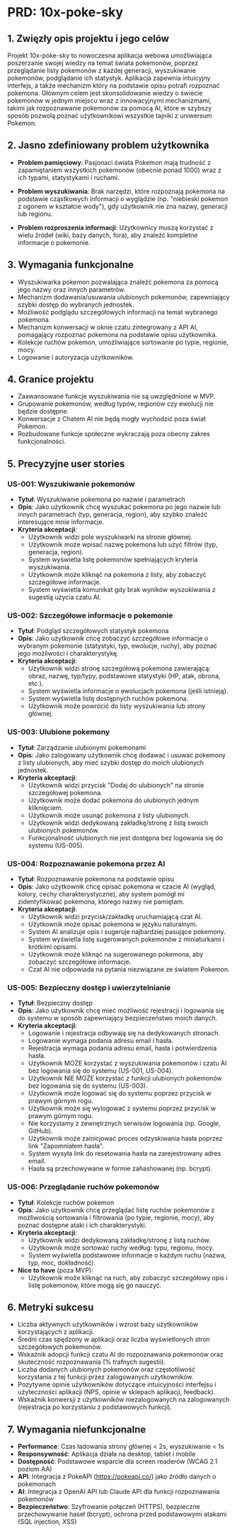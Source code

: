 # PRD: 10x-poke-sky

## 1. Zwięzły opis projektu i jego celów

Projekt 10x-poke-sky to nowoczesna aplikacja webowa umożliwiająca poszerzanie swojej wiedzy na temat świata pokemonów, poprzez przeglądanie listy pokemonów z każdej generacji, wyszukiwanie pokemonów, podglądanie ich statystyk. Aplikacja zapewnia intuicyjny interfejs, a także mechanizm który na podstawie opisu potrafi rozpoznać pokemona. Głównym celem jest skonsolidowanie wiedzy o świecie pokemonów w jednym miejscu wraz z innowacyjnymi mechanizmami, takimi jak rozpoznawanie pokemonów za pomocą AI, które w szybszy sposób pozwolą poznać użytkownikowi wszystkie tajniki z uniwersum Pokemon.

## 2. Jasno zdefiniowany problem użytkownika

- **Problem pamięciowy**: Pasjonaci świata Pokemon mają trudność z zapamiętaniem wszystkich pokemonów (obecnie ponad 1000) wraz z ich typami, statystykami i ruchami.

- **Problem wyszukiwania**: Brak narzędzi, które rozpoznają pokemona na podstawie cząstkowych informacji o wyglądzie (np. "niebieski pokemon z ogonem w kształcie wody"), gdy użytkownik nie zna nazwy, generacji lub regionu.

- **Problem rozproszenia informacji**: Użytkownicy muszą korzystać z wielu źródeł (wiki, bazy danych, fora), aby znaleźć kompletne informacje o pokemonie.

## 3. Wymagania funkcjonalne

- Wyszukiwarka pokemon pozwalająca znaleźć pokemona za pomocą jego nazwy oraz innych parametrów.
- Mechanizm dodawania/usuwania ulubionych pokemonów, zapewniający szybki dostęp do wybranych jednostek.
- Możliwość podglądu szczegółowych informacji na temat wybranego pokemona.
- Mechanizm konwersacji w oknie czatu zintegrowany z API AI, pomagający rozpoznać pokemona na podstawie opisu użytkownika.
- Kolekcje ruchów pokemon, umożliwiające sortowanie po typie, regionie, mocy.
- Logowanie i autoryzacja użytkowników.

## 4. Granice projektu

- Zaawansowane funkcje wyszukiwania nie są uwzględnione w MVP.
- Grupowanie pokemonów, według typów, regionów czy ewolucji nie będzie dostępne.
- Konwersacje z Chatem AI nie będą mogły wychodzić poza świat Pokemon.
- Rozbudowane funkcje społeczne wykraczają poza obecny zakres funkcjonalności.

## 5. Precyzyjne user stories

### US-001: Wyszukiwanie pokemonów

- **Tytuł**: Wyszukiwanie pokemona po nazwie i parametrach
- **Opis**: Jako użytkownik chcę wyszukać pokemona po jego nazwie lub innych parametrach (typ, generacja, region), aby szybko znaleźć interesujące mnie informacje.
- **Kryteria akceptacji**:
   - Użytkownik widzi pole wyszukiwarki na stronie głównej.
   - Użytkownik może wpisać nazwę pokemona lub użyć filtrów (typ, generacja, region).
   - System wyświetla listę pokemonów spełniających kryteria wyszukiwania.
   - Użytkownik może kliknąć na pokemona z listy, aby zobaczyć szczegółowe informacje.
   - System wyświetla komunikat gdy brak wyników wyszukiwania z sugestią użycia czatu AI.

### US-002: Szczegółowe informacje o pokemonie

- **Tytuł**: Podgląd szczegółowych statystyk pokemona
- **Opis**: Jako użytkownik chcę zobaczyć szczegółowe informacje o wybranym pokemonie (statystyki, typ, ewolucje, ruchy), aby poznać jego możliwości i charakterystykę.
- **Kryteria akceptacji**:
   - Użytkownik widzi stronę szczegółową pokemona zawierającą: obraz, nazwę, typ/typy, podstawowe statystyki (HP, atak, obrona, etc.).
   - System wyświetla informacje o ewolucjach pokemona (jeśli istnieją).
   - System wyświetla listę dostępnych ruchów pokemona.
   - Użytkownik może powrócić do listy wyszukiwania lub strony głównej.

### US-003: Ulubione pokemony

- **Tytuł**: Zarządzanie ulubionymi pokemonami
- **Opis**: Jako zalogowany użytkownik chcę dodawać i usuwać pokemony z listy ulubionych, aby mieć szybki dostęp do moich ulubionych jednostek.
- **Kryteria akceptacji**:
   - Użytkownik widzi przycisk "Dodaj do ulubionych" na stronie szczegółowej pokemona.
   - Użytkownik może dodać pokemona do ulubionych jednym kliknięciem.
   - Użytkownik może usunąć pokemona z listy ulubionych.
   - Użytkownik widzi dedykowaną zakładkę/stronę z listą swoich ulubionych pokemonów.
   - Funkcjonalność ulubionych nie jest dostępna bez logowania się do systemu (US-005).

### US-004: Rozpoznawanie pokemona przez AI

- **Tytuł**: Rozpoznawanie pokemona na podstawie opisu
- **Opis**: Jako użytkownik chcę opisać pokemona w czacie AI (wygląd, kolory, cechy charakterystyczne), aby system pomógł mi zidentyfikować pokemona, którego nazwy nie pamiętam.
- **Kryteria akceptacji**:
   - Użytkownik widzi przycisk/zakładkę uruchamiającą czat AI.
   - Użytkownik może opisać pokemona w języku naturalnym.
   - System AI analizuje opis i sugeruje najbardziej pasujące pokemony.
   - System wyświetla listę sugerowanych pokemonów z miniaturkami i krótkimi opisami.
   - Użytkownik może kliknąć na sugerowanego pokemona, aby zobaczyć szczegółowe informacje.
   - Czat AI nie odpowiada na pytania niezwiązane ze światem Pokemon.

### US-005: Bezpieczny dostęp i uwierzytelnianie

- **Tytuł**: Bezpieczny dostęp
- **Opis**: Jako użytkownik chcę mieć możliwość rejestracji i logowania się do systemu w sposób zapewniający bezpieczeństwo moich danych.
- **Kryteria akceptacji**:
   - Logowanie i rejestracja odbywają się na dedykowanych stronach.
   - Logowanie wymaga podania adresu email i hasła.
   - Rejestracja wymaga podania adresu email, hasła i potwierdzenia hasła.
   - Użytkownik MOŻE korzystać z wyszukiwania pokemonów i czatu AI bez logowania się do systemu (US-001, US-004).
   - Użytkownik NIE MOŻE korzystać z funkcji ulubionych pokemonów bez logowania się do systemu (US-003).
   - Użytkownik może logować się do systemu poprzez przycisk w prawym górnym rogu.
   - Użytkownik może się wylogować z systemu poprzez przycisk w prawym górnym rogu.
   - Nie korzystamy z zewnętrznych serwisów logowania (np. Google, GitHub).
   - Użytkownik może zainicjować proces odzyskiwania hasła poprzez link "Zapomniałem hasła".
   - System wysyła link do resetowania hasła na zarejestrowany adres email.
   - Hasła są przechowywane w formie zahashowanej (np. bcrypt).

### US-006: Przeglądanie ruchów pokemonów

- **Tytuł**: Kolekcje ruchów pokemon
- **Opis**: Jako użytkownik chcę przeglądać listę ruchów pokemonów z możliwością sortowania i filtrowania (po typie, regionie, mocy), aby poznać dostępne ataki i ich charakterystyki.
- **Kryteria akceptacji**:
   - Użytkownik widzi dedykowaną zakładkę/stronę z listą ruchów.
   - Użytkownik może sortować ruchy według: typu, regionu, mocy.
   - System wyświetla podstawowe informacje o każdym ruchu (nazwa, typ, moc, dokładność).
- **Nice to have** (poza MVP):
   - Użytkownik może kliknąć na ruch, aby zobaczyć szczegółowy opis i listę pokemonów, które mogą się go nauczyć.

## 6. Metryki sukcesu

- Liczba aktywnych użytkowników i wzrost bazy użytkowników korzystających z aplikacji.
- Średni czas spędzony w aplikacji oraz liczba wyświetlonych stron szczegółowych pokemonów.
- Wskaźnik adopcji funkcji czatu AI do rozpoznawania pokemonów oraz skuteczność rozpoznawania (% trafnych sugestii).
- Liczba dodanych ulubionych pokemonów oraz częstotliwość korzystania z tej funkcji przez zalogowanych użytkowników.
- Pozytywne opinie użytkowników dotyczące intuicyjności interfejsu i użyteczności aplikacji (NPS, opinie w sklepach aplikacji, feedback).
- Wskaźnik konwersji z użytkowników niezalogowanych na zalogowanych (rejestracja po korzystaniu z podstawowych funkcji).

## 7. Wymagania niefunkcjonalne

- **Performance**: Czas ładowania strony głównej < 2s, wyszukiwanie < 1s
- **Responsywność**: Aplikacja działa na desktop, tablet i mobile
- **Dostępność**: Podstawowe wsparcie dla screen readerów (WCAG 2.1 poziom AA)
- **API**: Integracja z PokeAPI (https://pokeapi.co/) jako źródło danych o pokemonach
- **AI**: Integracja z OpenAI API lub Claude API dla funkcji rozpoznawania pokemonów
- **Bezpieczeństwo**: Szyfrowanie połączeń (HTTPS), bezpieczne przechowywanie haseł (bcrypt), ochrona przed podstawowymi atakami (SQL injection, XSS)